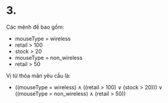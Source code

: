 ﻿# 3.
Các mệnh đề bao gồm:

* mouseType = wireless
* retail > 100
* stock > 20
* mouseType = non_wireless
* retail > 50 

Vị từ thỏa mãn yêu cầu là:
* ((mouseType = wireless) ∧ ((retail > 100) ∨ (stock > 20)))
  ∨ ((mouseType = non_wireless) ∧ (retail > 50))